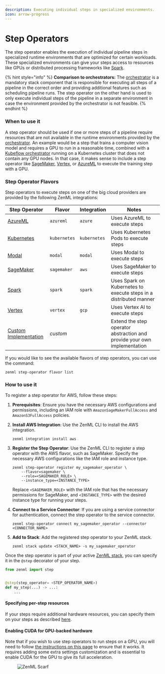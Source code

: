 ```yaml
---
description: Executing individual steps in specialized environments.
icon: arrow-progress
---
```


# Step Operators

The step operator enables the execution of individual pipeline steps in specialized runtime environments that are optimized for certain workloads. These specialized environments can give your steps access to resources like GPUs or distributed processing frameworks like [Spark](https://spark.apache.org/).

{% hint style="info" %}
**Comparison to orchestrators:** The [orchestrator](https://docs.zenml.io/stacks/orchestrators/) is a mandatory stack component that is responsible for executing all steps of a pipeline in the correct order and providing additional features such as scheduling pipeline runs. The step operator on the other hand is used to only execute individual steps of the pipeline in a separate environment in case the environment provided by the orchestrator is not feasible.
{% endhint %}

### When to use it

A step operator should be used if one or more steps of a pipeline require resources that are not available in the runtime environments provided by the [orchestrator](https://docs.zenml.io/stacks/orchestrators/). An example would be a step that trains a computer vision model and requires a GPU to run in a reasonable time, combined with a [Kubeflow orchestrator](https://docs.zenml.io/stacks/orchestrators/kubeflow) running on a Kubernetes cluster that does not contain any GPU nodes. In that case, it makes sense to include a step operator like [SageMaker](sagemaker.md), [Vertex](vertex.md), or [AzureML](azureml.md) to execute the training step with a GPU.

### Step Operator Flavors

Step operators to execute steps on one of the big cloud providers are provided by the following ZenML integrations:

| Step Operator                      | Flavor       | Integration  | Notes                                                                    |
| ---------------------------------- | ------------ | ------------ | ------------------------------------------------------------------------ |
| [AzureML](azureml.md)              | `azureml`    | `azure`      | Uses AzureML to execute steps                                            |
| [Kubernetes](kubernetes.md)        | `kubernetes` | `kubernetes` | Uses Kubernetes Pods to execute steps                                    |
| [Modal](modal.md)                  | `modal`      | `modal`      | Uses Modal to execute steps                                              |
| [SageMaker](sagemaker.md)          | `sagemaker`  | `aws`        | Uses SageMaker to execute steps                                          |
| [Spark](spark-kubernetes.md)       | `spark`      | `spark`      | Uses Spark on Kubernetes to execute steps in a distributed manner        |
| [Vertex](vertex.md)                | `vertex`     | `gcp`        | Uses Vertex AI to execute steps                                          |
| [Custom Implementation](custom.md) | _custom_     |              | Extend the step operator abstraction and provide your own implementation |

If you would like to see the available flavors of step operators, you can use the command:

```shell
zenml step-operator flavor list
```

### How to use it

To register a step operator for AWS, follow these steps:

1. **Prerequisites**: Ensure you have the necessary AWS configurations and permissions, including an IAM role with `AmazonSageMakerFullAccess` and `AmazonS3FullAccess` policies.

2. **Install AWS Integration**: Use the ZenML CLI to install the AWS integration.

   ```shell
   zenml integration install aws
   ```

3. **Register the Step Operator**: Use the ZenML CLI to register a step operator with the AWS flavor, such as SageMaker. Specify the necessary AWS configurations like the IAM role and instance type.

   ```shell
   zenml step-operator register my_sagemaker_operator \
       --flavor=sagemaker \
       --role=<SAGEMAKER_ROLE> \
       --instance_type=<INSTANCE_TYPE>
   ```

   Replace `<SAGEMAKER_ROLE>` with the IAM role that has the necessary permissions for SageMaker, and `<INSTANCE_TYPE>` with the desired instance type for running your steps.

4. **Connect to a Service Connector**: If you are using a service connector for authentication, connect the step operator to the service connector.

   ```shell
   zenml step-operator connect my_sagemaker_operator --connector <CONNECTOR_NAME>
   ```

5. **Add to Stack**: Add the registered step operator to your ZenML stack.

   ```shell
   zenml stack update <STACK_NAME> -s my_sagemaker_operator
   ```

Once the step operator is part of your active [ZenML stack](https://docs.zenml.io/user-guides/production-guide/understand-stacks), you can specify it in the `@step` decorator of your step.

```python
from zenml import step


@step(step_operator= <STEP_OPERATOR_NAME>)
def my_step(...) -> ...:
    ...
```

#### Specifying per-step resources

If your steps require additional hardware resources, you can specify them on your steps as described [here](https://docs.zenml.io/how-to/pipeline-development/training-with-gpus/).

#### Enabling CUDA for GPU-backed hardware

Note that if you wish to use step operators to run steps on a GPU, you will need to follow [the instructions on this page](https://docs.zenml.io/how-to/pipeline-development/training-with-gpus/) to ensure that it works. It requires adding some extra settings customization and is essential to enable CUDA for the GPU to give its full acceleration.

<figure><img src="https://static.scarf.sh/a.png?x-pxid=f0b4f458-0a54-4fcd-aa95-d5ee424815bc" alt="ZenML Scarf"><figcaption></figcaption></figure>
